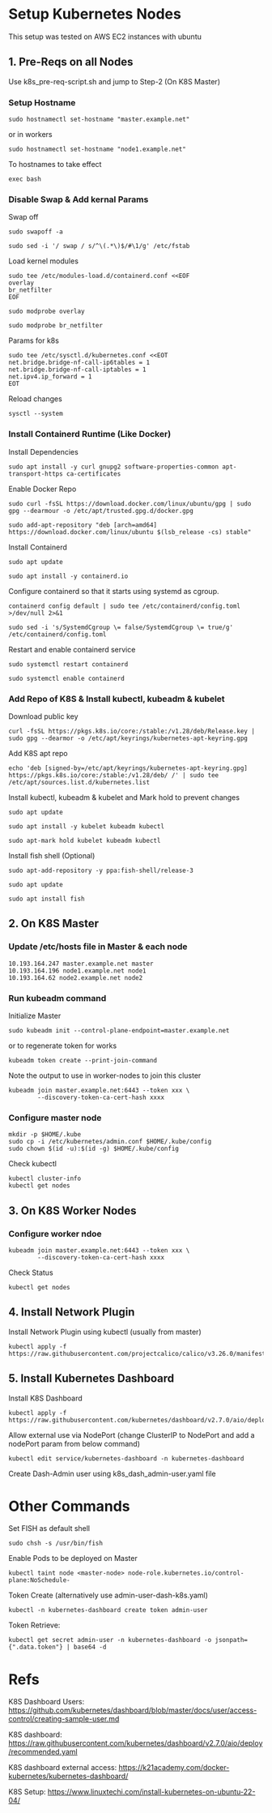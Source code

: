 # Setup Kubernetes Nodes
This setup was tested on AWS EC2 instances with ubuntu

## 1. Pre-Reqs on all Nodes
Use k8s_pre-req-script.sh and jump to Step-2 (On K8S Master)

### Setup Hostname
```
sudo hostnamectl set-hostname "master.example.net"
```
or in workers
```
sudo hostnamectl set-hostname "node1.example.net" 
```
To hostnames to take effect
```
exec bash
```

### Disable Swap & Add kernal Params

Swap off
```
sudo swapoff -a

sudo sed -i '/ swap / s/^\(.*\)$/#\1/g' /etc/fstab
```

Load kernel modules
```
sudo tee /etc/modules-load.d/containerd.conf <<EOF
overlay
br_netfilter
EOF

sudo modprobe overlay

sudo modprobe br_netfilter
```

Params for k8s
```
sudo tee /etc/sysctl.d/kubernetes.conf <<EOT
net.bridge.bridge-nf-call-ip6tables = 1
net.bridge.bridge-nf-call-iptables = 1
net.ipv4.ip_forward = 1
EOT
```

Reload changes
```
sysctl --system
```

### Install Containerd Runtime (Like Docker)

Install Dependencies
```
sudo apt install -y curl gnupg2 software-properties-common apt-transport-https ca-certificates
```

Enable Docker Repo
```
sudo curl -fsSL https://download.docker.com/linux/ubuntu/gpg | sudo gpg --dearmour -o /etc/apt/trusted.gpg.d/docker.gpg

sudo add-apt-repository "deb [arch=amd64] https://download.docker.com/linux/ubuntu $(lsb_release -cs) stable"
```

Install Containerd
```
sudo apt update

sudo apt install -y containerd.io
```

Configure containerd so that it starts using systemd as cgroup.
```
containerd config default | sudo tee /etc/containerd/config.toml >/dev/null 2>&1

sudo sed -i 's/SystemdCgroup \= false/SystemdCgroup \= true/g' /etc/containerd/config.toml
```

Restart and enable containerd service
```
sudo systemctl restart containerd

sudo systemctl enable containerd
```

### Add Repo of K8S & Install kubectl, kubeadm & kubelet

Download public key
```
curl -fsSL https://pkgs.k8s.io/core:/stable:/v1.28/deb/Release.key | sudo gpg --dearmor -o /etc/apt/keyrings/kubernetes-apt-keyring.gpg
```

Add K8S apt repo
```
echo 'deb [signed-by=/etc/apt/keyrings/kubernetes-apt-keyring.gpg] https://pkgs.k8s.io/core:/stable:/v1.28/deb/ /' | sudo tee /etc/apt/sources.list.d/kubernetes.list
```

Install kubectl, kubeadm & kubelet and Mark hold to prevent changes
```
sudo apt update

sudo apt install -y kubelet kubeadm kubectl

sudo apt-mark hold kubelet kubeadm kubectl
```

Install fish shell (Optional)
```
sudo apt-add-repository -y ppa:fish-shell/release-3

sudo apt update

sudo apt install fish

```

## 2. On K8S Master

### Update /etc/hosts file in Master & each node
```
10.193.164.247 master.example.net master
10.193.164.196 node1.example.net node1
10.193.164.62 node2.example.net node2
```

### Run kubeadm command

Initialize Master
```
sudo kubeadm init --control-plane-endpoint=master.example.net
```

or to regenerate token for works
```
kubeadm token create --print-join-command
```

Note the output to use in worker-nodes to join this cluster
```
kubeadm join master.example.net:6443 --token xxx \
        --discovery-token-ca-cert-hash xxxx 
```


### Configure master node

```
mkdir -p $HOME/.kube
sudo cp -i /etc/kubernetes/admin.conf $HOME/.kube/config
sudo chown $(id -u):$(id -g) $HOME/.kube/config
```

Check kubectl
```
kubectl cluster-info
kubectl get nodes
```

## 3. On K8S Worker Nodes
### Configure worker ndoe
```
kubeadm join master.example.net:6443 --token xxx \
        --discovery-token-ca-cert-hash xxxx 
```
Check Status
```
kubectl get nodes
```

## 4. Install Network Plugin 
Install Network Plugin using kubectl (usually from master)
```
kubectl apply -f https://raw.githubusercontent.com/projectcalico/calico/v3.26.0/manifests/calico.yaml
```

## 5. Install Kubernetes Dashboard
Install K8S Dashboard
```
kubectl apply -f https://raw.githubusercontent.com/kubernetes/dashboard/v2.7.0/aio/deploy/recommended.yaml
```

Allow external use via NodePort (change ClusterIP to NodePort and add a nodePort param from below command)
```
kubectl edit service/kubernetes-dashboard -n kubernetes-dashboard
```

Create Dash-Admin user using k8s_dash_admin-user.yaml file

# Other Commands
Set FISH as default shell
```
sudo chsh -s /usr/bin/fish
```

Enable Pods to be deployed on Master
```
kubectl taint node <master-node> node-role.kubernetes.io/control-plane:NoSchedule-
```

Token Create 
(alternatively use admin-user-dash-k8s.yaml)
```
kubectl -n kubernetes-dashboard create token admin-user
```

Token Retrieve: 
```
kubectl get secret admin-user -n kubernetes-dashboard -o jsonpath={".data.token"} | base64 -d
```

# Refs
K8S Dashboard Users: https://github.com/kubernetes/dashboard/blob/master/docs/user/access-control/creating-sample-user.md

K8S dashboard: https://raw.githubusercontent.com/kubernetes/dashboard/v2.7.0/aio/deploy/recommended.yaml

K8S dashboard external access: https://k21academy.com/docker-kubernetes/kubernetes-dashboard/

K8S Setup: https://www.linuxtechi.com/install-kubernetes-on-ubuntu-22-04/